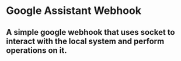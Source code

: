 # Google Assistant Webhook

## A simple google webhook that uses socket to interact with the local system and perform operations on it.
